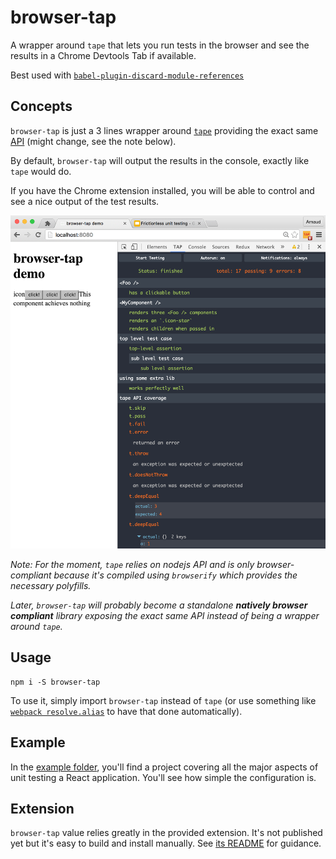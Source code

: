 # browser-tap

A wrapper around `tape` that lets you run tests in the browser and see the results in a Chrome Devtools Tab if available.

Best used with [`babel-plugin-discard-module-references`](https://github.com/ArnaudRinquin/babel-plugin-discard-module-references)

## Concepts

`browser-tap` is just a 3 lines wrapper around [`tape`](https://www.npmjs.com/package/tape) providing the exact same [API](https://www.npmjs.com/package/tape#methods) (might change, see the note below).

By default, `browser-tap` will output the results in the console, exactly like `tape` would do.

If you have the Chrome extension installed, you will be able to control and see a nice output of the test results.

![screenshot](./screenshots/prototype.png)

_Note: For the moment, `tape` relies on nodejs API and is only browser-compliant because it's compiled using `browserify` which provides the necessary polyfills._

_Later, `browser-tap` will probably become a standalone **natively browser compliant** library exposing the exact same API instead of being a wrapper around `tape`._

## Usage

```
npm i -S browser-tap
```

To use it, simply import `browser-tap` instead of `tape` (or use something like [`webpack resolve.alias`](https://webpack.github.io/docs/configuration.html#resolve-alias) to have that done automatically).

## Example

In the [example folder](./example), you'll find a project covering all the major aspects of unit testing a React application. You'll see how simple the configuration is.

## Extension

`browser-tap` value relies greatly in the provided extension. It's not published yet but it's easy to build and install manually. See [its README](./extension/README.md) for guidance.

